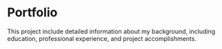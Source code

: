 # Portfolio
This project include detailed information about my background, including education, professional experience, and project accomplishments.
